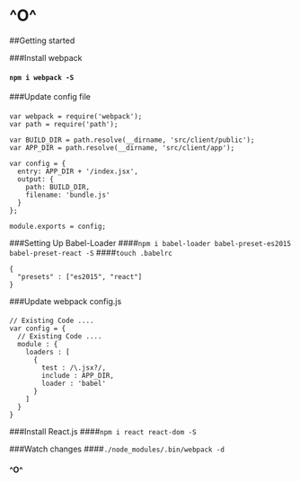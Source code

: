 # ^O^

##Getting started

###Install webpack
#### `npm i webpack -S`

###Update config file
####
```
var webpack = require('webpack');
var path = require('path');

var BUILD_DIR = path.resolve(__dirname, 'src/client/public');
var APP_DIR = path.resolve(__dirname, 'src/client/app');

var config = {
  entry: APP_DIR + '/index.jsx',
  output: {
    path: BUILD_DIR,
    filename: 'bundle.js'
  }
};

module.exports = config;
```

###Setting Up Babel-Loader
####`npm i babel-loader babel-preset-es2015 babel-preset-react -S`
####`touch .babelrc`
```
{
  "presets" : ["es2015", "react"]
}
```

###Update webpack config.js
####
```
// Existing Code ....
var config = {
  // Existing Code ....
  module : {
    loaders : [
      {
        test : /\.jsx?/,
        include : APP_DIR,
        loader : 'babel'
      }
    ]
  }
}
```

###Install React.js
####```npm i react react-dom -S```


###Watch changes
####`./node_modules/.bin/webpack -d`

#### ^O^
